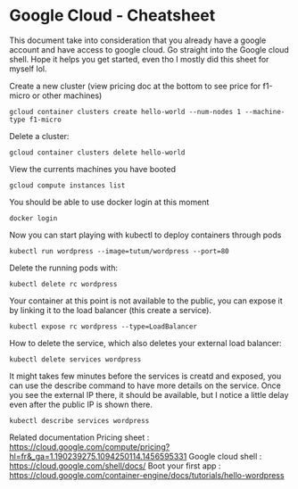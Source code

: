 # Google Cloud - Cheatsheet

This document take into consideration that you already have a google account and have access to google cloud.
Go straight into the Google cloud shell. Hope it helps you get started, even tho I mostly did this sheet for myself lol.

Create a new cluster (view pricing doc at the bottom to see price for f1-micro or other machines)

    gcloud container clusters create hello-world --num-nodes 1 --machine-type f1-micro
    
Delete a cluster:

    gcloud container clusters delete hello-world

View the currents machines you have booted

    gcloud compute instances list
  
You should be able to use docker login at this moment
  
    docker login
  
Now you can start playing with kubectl to deploy containers through pods
  
    kubectl run wordpress --image=tutum/wordpress --port=80
  
Delete the running pods with:

    kubectl delete rc wordpress
  
Your container at this point is not available to the public, you can expose it by linking it to the load balancer (this create a service).

    kubectl expose rc wordpress --type=LoadBalancer
    
How to delete the service, which also deletes your external load balancer:

    kubectl delete services wordpress
    
It might takes few minutes before the services is creatd and exposed, you can use the describe command to have more details on the service. Once you see the external IP there, it should be available, but I notice a little delay even after the public IP is shown there.

    kubectl describe services wordpress
  
Related documentation
    Pricing sheet : https://cloud.google.com/compute/pricing?hl=fr&_ga=1.190239275.1094250114.1456595331
    Google cloud shell : https://cloud.google.com/shell/docs/
    Boot your first app : https://cloud.google.com/container-engine/docs/tutorials/hello-wordpress
